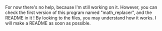 For now there's no help, because I'm still working on it.
However, you can check the first version of this program named "math_replacer", and the README in it !
By looking to the files, you may understand how it works. I will make a README as soon as possible.